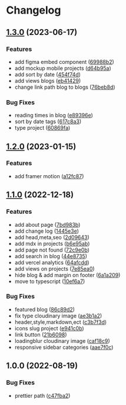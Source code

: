 # Changelog

## [1.3.0](https://github.com/rizaadi/rizaadikurniawan/compare/v1.2.0...v1.3.0) (2023-06-17)


### Features

* add figma embed component ([69988b2](https://github.com/rizaadi/rizaadikurniawan/commit/69988b2e805b1dc124c5e84d337e601a5b58219b))
* add mockup mobile projects ([d64b95a](https://github.com/rizaadi/rizaadikurniawan/commit/d64b95a0e43f5bb4ac2a4303bf1217946a0d36ab))
* add sort by date ([454f74d](https://github.com/rizaadi/rizaadikurniawan/commit/454f74dc9bf812f338d0223f65be281b3b91b5f6))
* add views blogs ([eb41429](https://github.com/rizaadi/rizaadikurniawan/commit/eb414292cf11341dcf0d2b857aef51f729376906))
* change link path blog to blogs ([76beb8d](https://github.com/rizaadi/rizaadikurniawan/commit/76beb8d545a74b7db9182290d6a3dfd5fd226167))


### Bug Fixes

* reading times in blog ([e89396e](https://github.com/rizaadi/rizaadikurniawan/commit/e89396eed8b7e2f0e2bd14392345f69d25551500))
* sort by date tags ([617c8a3](https://github.com/rizaadi/rizaadikurniawan/commit/617c8a321b8a152ecacc8acc1c5fa4001d26e458))
* type project ([60869fa](https://github.com/rizaadi/rizaadikurniawan/commit/60869fa7007c3130d74a1dabfb14ee8469786e81))

## [1.2.0](https://github.com/rizaadi/rizaadikurniawan/compare/v1.1.0...v1.2.0) (2023-01-15)


### Features

* add framer motion ([a12fc87](https://github.com/rizaadi/rizaadikurniawan/commit/a12fc87bbf57520a8955dc758bf12c1e05dcc551))

## [1.1.0](https://github.com/rizaadi/rizaadikurniawan/compare/v1.0.0...v1.1.0) (2022-12-18)


### Features

* add about page ([7bd983b](https://github.com/rizaadi/rizaadikurniawan/commit/7bd983bce8419c0ed67893f974287de57bc9dc5e))
* add change log ([1445e3e](https://github.com/rizaadi/rizaadikurniawan/commit/1445e3e01a1544c3986ef667991d104a523911a6))
* add head,meta,seo ([2d09643](https://github.com/rizaadi/rizaadikurniawan/commit/2d096435d87ed42f5805aec5001d687ae454830a))
* add mdx in projects ([b6e95ab](https://github.com/rizaadi/rizaadikurniawan/commit/b6e95aba5a13ccb802182bce118d6dc16846db1a))
* add page not found ([72c9e0b](https://github.com/rizaadi/rizaadikurniawan/commit/72c9e0b8f0e07ad9ebbe57676f548495862f7cf6))
* add search in blog ([44e8735](https://github.com/rizaadi/rizaadikurniawan/commit/44e873533c1c12e3fb183b4eff11db22e37832f6))
* add vercel analytics ([64afcdd](https://github.com/rizaadi/rizaadikurniawan/commit/64afcdd50480fb347e6c7093fe2faf618227071d))
* add views on projects ([7e85ea0](https://github.com/rizaadi/rizaadikurniawan/commit/7e85ea0b5ea8189c3be489c02ce1dce63a7dfaa4))
* hide blog & add margin on footer ([6a1a209](https://github.com/rizaadi/rizaadikurniawan/commit/6a1a2095fb80c4642b0184b8c4a6549650cc8437))
* move to typescript ([10ef6a7](https://github.com/rizaadi/rizaadikurniawan/commit/10ef6a77bcb81ba385fd4aaa6e8b411ac1693853))


### Bug Fixes

* featured blog ([86c89d2](https://github.com/rizaadi/rizaadikurniawan/commit/86c89d21f0aa7ca67377debb6599eb9e8d8df889))
* fix type cloudinary image ([ae3b1a2](https://github.com/rizaadi/rizaadikurniawan/commit/ae3b1a2a3cd66749b4fb0c47b0a5a2493654d147))
* header,style,markdown,ect ([c3b7f3d](https://github.com/rizaadi/rizaadikurniawan/commit/c3b7f3d4403bc956d99edaf5cb31fb56aeacc88a))
* icons slug project ([e941c0b](https://github.com/rizaadi/rizaadikurniawan/commit/e941c0b786cdac6580aaa426515f053b791e8c8b))
* link button ([21b6098](https://github.com/rizaadi/rizaadikurniawan/commit/21b60989dfb59ed54b0fe4f7cd703bb526cd02f3))
* loadingblur cloudinary image ([caf18c9](https://github.com/rizaadi/rizaadikurniawan/commit/caf18c9a786d295b9cd46ffb93ff55dcbfeaa28e))
* responsive sidebar categories ([aae7f0c](https://github.com/rizaadi/rizaadikurniawan/commit/aae7f0c899d8186c7d764f3e0265eb9250f8843e))

## 1.0.0 (2022-08-19)


### Bug Fixes

* prettier path ([c47fba2](https://github.com/rizaadi/rizaadikurniawan/commit/c47fba29e84daace9d01cdc79de52da88f054d7f))
